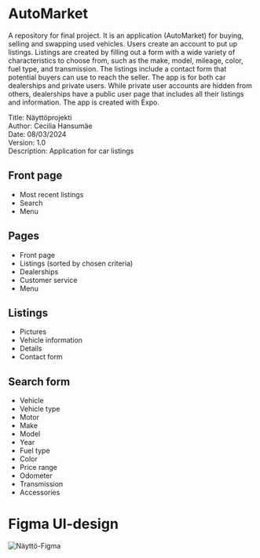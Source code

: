 # AutoMarket

A repository for final project. It is an application (AutoMarket) for buying, selling and swapping used vehicles. Users create an account to put up listings. Listings are created by filling out a form with a wide variety of characteristics to choose from, such as the make, model, mileage, color, fuel type, and transmission. The listings include a contact form that potential buyers can use to reach the seller. The app is for both car dealerships and private users. While private user accounts are hidden from others, dealerships have a public user page that includes all their listings and information. The app is created with Expo.

Title: Näyttöprojekti  
Author: Cecilia Hansumäe  
Date: 08/03/2024  
Version: 1.0  
Description: Application for car listings  

## Front page

- Most recent listings
- Search
- Menu

## Pages

- Front page
- Listings (sorted by chosen criteria)
- Dealerships
- Customer service
- Menu

## Listings
- Pictures
- Vehicle information
- Details
- Contact form

## Search form
- Vehicle
- Vehicle type
- Motor
- Make
- Model
- Year
- Fuel type
- Color
- Price range
- Odometer
- Transmission
- Accessories


# Figma UI-design
  ![Näyttö-Figma](https://github.com/HansumaeCecilia/AutoMarket/assets/122267926/48b07215-c65a-40b0-a79e-eb4ec196d2b2)
